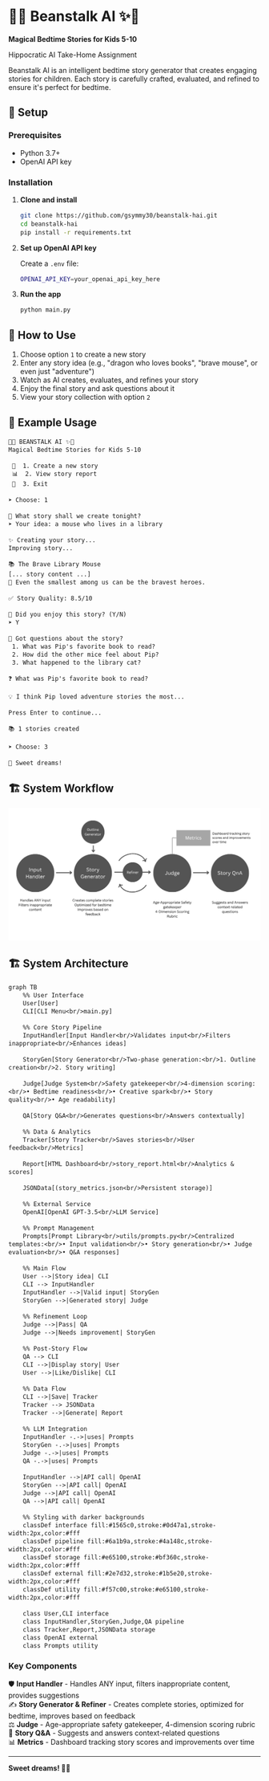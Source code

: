 # 🌱✨ Beanstalk AI ✨🌱

**Magical Bedtime Stories for Kids 5-10**

Hippocratic AI Take-Home Assignment 

Beanstalk AI is an intelligent bedtime story generator that creates engaging stories for children. Each story is carefully crafted, evaluated, and refined to ensure it's perfect for bedtime.

## 🚀 Setup

### Prerequisites
- Python 3.7+
- OpenAI API key

### Installation

1. **Clone and install**
   ```bash
   git clone https://github.com/gsymmy30/beanstalk-hai.git
   cd beanstalk-hai
   pip install -r requirements.txt
   ```

2. **Set up OpenAI API key**
   
   Create a `.env` file:
   ```bash
   OPENAI_API_KEY=your_openai_api_key_here
   ```

3. **Run the app**
   ```bash
   python main.py
   ```

## 🎯 How to Use

1. Choose option `1` to create a new story
2. Enter any story idea (e.g., "dragon who loves books", "brave mouse", or even just "adventure")
3. Watch as AI creates, evaluates, and refines your story
4. Enjoy the final story and ask questions about it
5. View your story collection with option `2`

## 📖 Example Usage

```
🌱✨ BEANSTALK AI ✨🌱
Magical Bedtime Stories for Kids 5-10

 📖  1. Create a new story
 📊  2. View story report  
 🌙  3. Exit

➤ Choose: 1

📖 What story shall we create tonight?
➤ Your idea: a mouse who lives in a library

✨ Creating your story...
Improving story...

📚 The Brave Library Mouse
[... story content ...]
💫 Even the smallest among us can be the bravest heroes.

✅ Story Quality: 8.5/10

💭 Did you enjoy this story? (Y/N)
➤ Y

💬 Got questions about the story?
 1. What was Pip's favorite book to read?
 2. How did the other mice feel about Pip?
 3. What happened to the library cat?

❓ What was Pip's favorite book to read?

💡 I think Pip loved adventure stories the most...

Press Enter to continue...

📚 1 stories created

➤ Choose: 3

🌙 Sweet dreams!
```

## 🏗️ System Workflow

![Beanstalk AI Flow](flow-diagram.png)

## 🏗️ System Architecture

```mermaid
graph TB
    %% User Interface
    User[User]
    CLI[CLI Menu<br/>main.py]
    
    %% Core Story Pipeline
    InputHandler[Input Handler<br/>Validates input<br/>Filters inappropriate<br/>Enhances ideas]
    
    StoryGen[Story Generator<br/>Two-phase generation:<br/>1. Outline creation<br/>2. Story writing]
    
    Judge[Judge System<br/>Safety gatekeeper<br/>4-dimension scoring:<br/>• Bedtime readiness<br/>• Creative spark<br/>• Story quality<br/>• Age readability]
    
    QA[Story Q&A<br/>Generates questions<br/>Answers contextually]
    
    %% Data & Analytics
    Tracker[Story Tracker<br/>Saves stories<br/>User feedback<br/>Metrics]
    
    Report[HTML Dashboard<br/>story_report.html<br/>Analytics & scores]
    
    JSONData[(story_metrics.json<br/>Persistent storage)]
    
    %% External Service
    OpenAI[OpenAI GPT-3.5<br/>LLM Service]
    
    %% Prompt Management
    Prompts[Prompt Library<br/>utils/prompts.py<br/>Centralized templates:<br/>• Input validation<br/>• Story generation<br/>• Judge evaluation<br/>• Q&A responses]
    
    %% Main Flow
    User -->|Story idea| CLI
    CLI --> InputHandler
    InputHandler -->|Valid input| StoryGen
    StoryGen -->|Generated story| Judge
    
    %% Refinement Loop
    Judge -->|Pass| QA
    Judge -->|Needs improvement| StoryGen
    
    %% Post-Story Flow
    QA --> CLI
    CLI -->|Display story| User
    User -->|Like/Dislike| CLI
    
    %% Data Flow
    CLI -->|Save| Tracker
    Tracker --> JSONData
    Tracker -->|Generate| Report
    
    %% LLM Integration
    InputHandler -.->|uses| Prompts
    StoryGen -.->|uses| Prompts
    Judge -.->|uses| Prompts
    QA -.->|uses| Prompts
    
    InputHandler -->|API call| OpenAI
    StoryGen -->|API call| OpenAI
    Judge -->|API call| OpenAI
    QA -->|API call| OpenAI
    
    %% Styling with darker backgrounds
    classDef interface fill:#1565c0,stroke:#0d47a1,stroke-width:2px,color:#fff
    classDef pipeline fill:#6a1b9a,stroke:#4a148c,stroke-width:2px,color:#fff
    classDef storage fill:#e65100,stroke:#bf360c,stroke-width:2px,color:#fff
    classDef external fill:#2e7d32,stroke:#1b5e20,stroke-width:2px,color:#fff
    classDef utility fill:#f57c00,stroke:#e65100,stroke-width:2px,color:#fff
    
    class User,CLI interface
    class InputHandler,StoryGen,Judge,QA pipeline
    class Tracker,Report,JSONData storage
    class OpenAI external
    class Prompts utility
```

### Key Components

🛡️ **Input Handler** - Handles ANY input, filters inappropriate content, provides suggestions  
✍️ **Story Generator & Refiner** - Creates complete stories, optimized for bedtime, improves based on feedback  
⚖️ **Judge** - Age-appropriate safety gatekeeper, 4-dimension scoring rubric  
🤔 **Story Q&A** - Suggests and answers context-related questions  
📊 **Metrics** - Dashboard tracking story scores and improvements over time

---

**Sweet dreams! 🌙✨**
